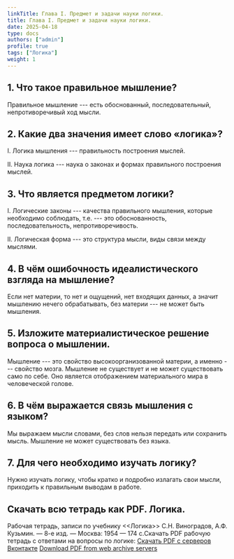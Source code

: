 ```yaml
---
linkTitle: Глава I. Предмет и задачи науки логики.
title: Глава I. Предмет и задачи науки логики.
date: 2025-04-18
type: docs
authors: ["admin"]
profile: true
tags: ["Логика"]
weight: 1
---
```


## 1. Что такое правильное мышление?

Правильное мышление --- есть обоснованный, последовательный, непротиворечивый ход мысли.

## 2. Какие два значения имеет слово «логика»?

I. Логика мышления --- правильность построения мыслей.

II. Наука логика --- наука о законах и формах правильного построения мыслей.

## 3. Что является предметом логики?

I. Логические законы --- качества правильного мышления, которые необходимо соблюдать, т.е. --- это обоснованность, последовательность, непротиворечивость.

II. Логическая форма --- это структура мысли, виды связи между мыслями.

## 4. В чём ошибочность идеалистического взгляда на мышление?

Если нет материи, то нет и ощущений, нет входящих данных, а значит мышлению нечего обрабатывать, без материи --- не может быть мышления.

## 5. Изложите материалистическое решение вопроса о мышлении.

Мышление --- это свойство высокоорганизованной материи, а именно --- свойство мозга. Мышление не существует и не может существовать само по себе. Оно является отображением материального мира в человеческой голове.

## 6. В чём выражается связь мышления с языком?

Мы выражаем мысли словами, без слов нельзя передать или сохранить мысль. Мышление не может существовать без языка.

## 7. Для чего необходимо изучать логику?

Нужно изучать логику, чтобы кратко и подробно излагать свои мысли, приходить к правильным выводам в работе.

## Скачать всю тетрадь как PDF. Логика.

Рабочая тетрадь, записи по учебнику <<Логика>> С.Н. Виноградов, А.Ф. Кузьмин. — 8-е изд. — Москва: 1954 — 174 c.Скачать PDF рабочую тетрадь с ответами на вопросы по логике: [Скачать PDF с серверов Вконтакте](https://vk.com/doc-228086099_684103229) [Download PDF from web archive servers](https://ia800808.us.archive.org/34/items/logika-vladin-1-2025/Logika_Vladin_1_2025.pdf)